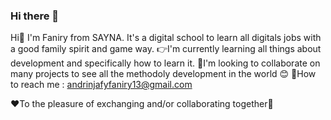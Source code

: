 ### Hi there 👋

Hi👋 I'm Faniry from SAYNA. It's a digital school to learn all digitals jobs with a good family spirit and game way.
👉I'm currently learning all things about development and specifically how to learn it.
📕I'm looking to collaborate on many projects to see all the methodoly development in the world 😊
📧How to reach me : andrinjafyfaniry13@gmail.com

❤To the pleasure of exchanging and/or collaborating together🤝
